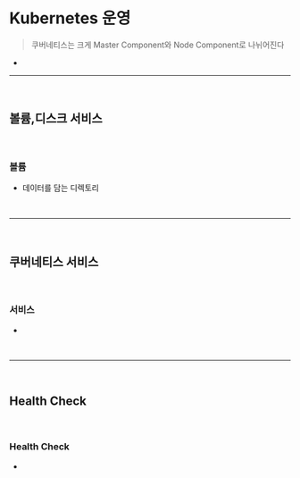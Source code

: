 # Kubernetes 운영
> 쿠버네티스는 크게 Master Component와 Node Component로 나뉘어진다
* 

<hr>
<br>

## 볼륨,디스크 서비스

#### 
<br>

### 볼륨
* 데이터를 담는 디렉토리

<br>
<hr>
<br>

## 쿠버네티스 서비스

#### 
<br>

### 서비스
* 

<br>
<hr>
<br>

## Health Check

#### 

<br>

### Health Check
* 
